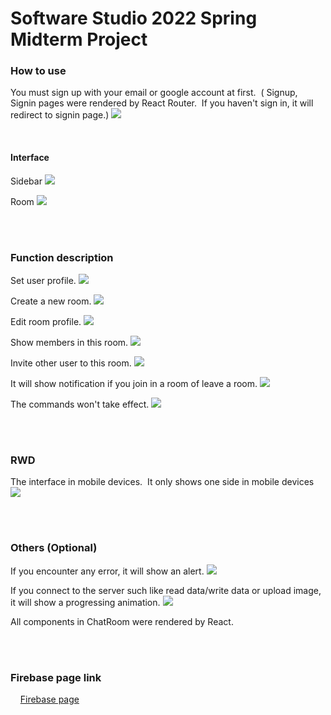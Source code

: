 # Software Studio 2022 Spring Midterm Project

### How to use

You must sign up with your email or google account at first.&nbsp;&nbsp;(
Signup, Signin pages were rendered by React Router.&nbsp;&nbsp;If you haven't sign in, it will redirect to signin page.)
![](mdimg/SigninSignup.PNG)

<br>

#### Interface

Sidebar
![](mdimg/SidebarInterface.png)

Room
![](mdimg/RoomInterface.png)

<br>
<br>

### Function description

Set user profile.
![](mdimg/Myprofile.png)

Create a new room.
![](mdimg/NewRoom.png)

Edit room profile.
![](mdimg/EditRoom.png)

Show members in this room.
![](mdimg/RoomMember.png)

Invite other user to this room.
![](mdimg/RoomInvite.png)

It will show notification if you join in a room of leave a room.
![](mdimg/ChromeNotification.png)

The commands won't take effect.
![](mdimg/XSS.png)

<br>
<br>

### RWD

The interface in mobile devices.&nbsp;&nbsp;It only shows one side in mobile devices
![](mdimg/InterfaceIOS.png)

<br>
<br>

### Others (Optional)

If you encounter any error, it will show an alert.
![](mdimg/ErrorEncounter.png)

If you connect to the server such like read data/write data or upload image, it will show a progressing animation.
![](mdimg/Progressing.png)

All components in ChatRoom were rendered by React.

<br>
<br>

### Firebase page link

&nbsp;&nbsp;&nbsp;&nbsp;[Firebase page](https://chatroom-dcb3f.firebaseapp.com/)

